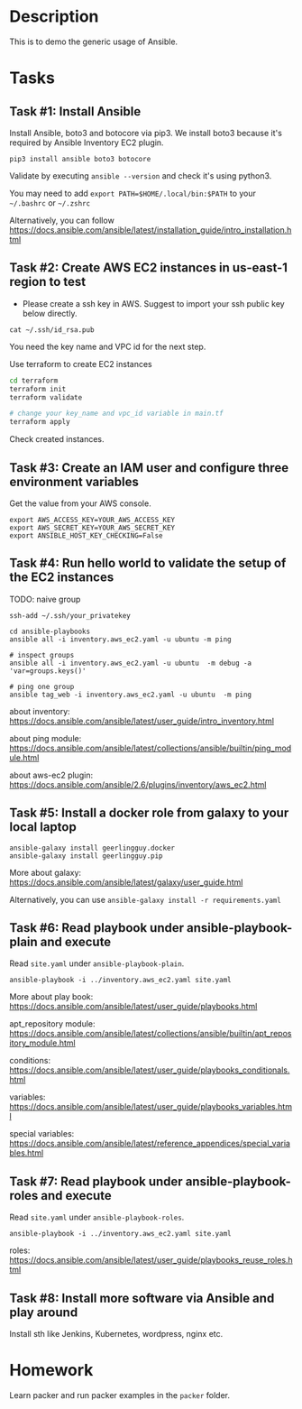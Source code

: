 # Description

This is to demo the generic usage of Ansible.

# Tasks

## Task #1: Install Ansible
Install Ansible, boto3 and botocore via pip3. We install boto3 because it's required by Ansible Inventory EC2 plugin.
```
pip3 install ansible boto3 botocore
```
Validate by executing `ansible --version` and check it's using python3.

You may need to add `export PATH=$HOME/.local/bin:$PATH` to your `~/.bashrc` or `~/.zshrc`

Alternatively, you can follow https://docs.ansible.com/ansible/latest/installation_guide/intro_installation.html

## Task #2: Create AWS EC2 instances in us-east-1 region to test
- Please create a ssh key in AWS. Suggest to import your ssh public key below directly.
```
cat ~/.ssh/id_rsa.pub
```

You need the key name and VPC id for the next step.


Use terraform to create EC2 instances
```bash
cd terraform
terraform init
terraform validate

# change your key_name and vpc_id variable in main.tf
terraform apply

```

Check created instances.
## Task #3: Create an IAM user and configure three environment variables
Get the value from your AWS console.
```
export AWS_ACCESS_KEY=YOUR_AWS_ACCESS_KEY
export AWS_SECRET_KEY=YOUR_AWS_SECRET_KEY
export ANSIBLE_HOST_KEY_CHECKING=False
```

## Task #4: Run hello world to validate the setup of the EC2 instances

TODO: naive group

```
ssh-add ~/.ssh/your_privatekey

cd ansible-playbooks
ansible all -i inventory.aws_ec2.yaml -u ubuntu -m ping

# inspect groups
ansible all -i inventory.aws_ec2.yaml -u ubuntu  -m debug -a 'var=groups.keys()'

# ping one group
ansible tag_web -i inventory.aws_ec2.yaml -u ubuntu  -m ping

```

about inventory: https://docs.ansible.com/ansible/latest/user_guide/intro_inventory.html

about ping module: https://docs.ansible.com/ansible/latest/collections/ansible/builtin/ping_module.html

about aws-ec2 plugin: https://docs.ansible.com/ansible/2.6/plugins/inventory/aws_ec2.html

## Task #5: Install a docker role from galaxy to your local laptop
```
ansible-galaxy install geerlingguy.docker
ansible-galaxy install geerlingguy.pip
```
More about galaxy: https://docs.ansible.com/ansible/latest/galaxy/user_guide.html

Alternatively, you can use `ansible-galaxy install -r requirements.yaml`

## Task #6: Read playbook under ansible-playbook-plain and execute
Read `site.yaml` under `ansible-playbook-plain`.
```
ansible-playbook -i ../inventory.aws_ec2.yaml site.yaml
```
More about play book: https://docs.ansible.com/ansible/latest/user_guide/playbooks.html

apt_repository module: https://docs.ansible.com/ansible/latest/collections/ansible/builtin/apt_repository_module.html

conditions: https://docs.ansible.com/ansible/latest/user_guide/playbooks_conditionals.html

variables: https://docs.ansible.com/ansible/latest/user_guide/playbooks_variables.html

special variables: https://docs.ansible.com/ansible/latest/reference_appendices/special_variables.html


## Task #7: Read playbook under ansible-playbook-roles and execute
Read `site.yaml` under `ansible-playbook-roles`.
```
ansible-playbook -i ../inventory.aws_ec2.yaml site.yaml
```

roles: https://docs.ansible.com/ansible/latest/user_guide/playbooks_reuse_roles.html

## Task #8: Install more software via Ansible and play around
Install sth like Jenkins, Kubernetes, wordpress, nginx etc.

# Homework

Learn packer and run packer examples in the `packer` folder.
